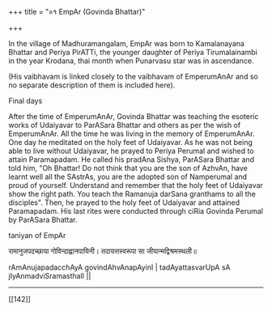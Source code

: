 +++
title = "०१ EmpAr (Govinda Bhattar)"

+++

In the village of Madhuramangalam, EmpAr was born to Kamalanayana Bhattar and Periya PirATTi, the younger daughter of Periya Tirumalainambi in the year Krodana, thai month when Punarvasu star was in ascendance.

(His vaibhavam is linked closely to the vaibhavam of EmperumAnAr and so no separate description of them is included here).

Final days

After the time of EmperumAnAr, Govinda Bhattar was teaching the esoteric works of Udaiyavar to ParASara Bhattar and others as per the wish of EmperumAnAr. All the time he was living in the memory of EmperumAnAr. One day he meditated on the holy feet of Udaiyavar. As he was not being able to live without Udaiyavar, he prayed to Periya Perumal and wished to attain Paramapadam. He called his pradAna Sishya, ParASara Bhattar and told him, "Oh Bhattar! Do not think that you are the son of AzhvAn, have learnt well all the SAstrAs, you are the adopted son of Namperumal and proud of yourself. Understand and remember that the holy feet of Udaiyavar show the right path. You teach the Ramanuja darSana granthams to all the disciples". Then, he prayed to the holy feet of Udaiyavar and attained Paramapadam. His last rites were conducted through ciRia Govinda Perumal by ParASara Bhattar.

taniyan of EmpAr

रामानुजपदच्छाया गोविन्दाह्वानपायिनी। तदायत्तस्वरूपा सा जीयान्मद्विश्रमस्थली॥

rAmAnujapadacchAyA govindAhvAnapAyinI | tadAyattasvarUpA sA jIyAnmadviSramasthalI ||

**** 



[[142]]

